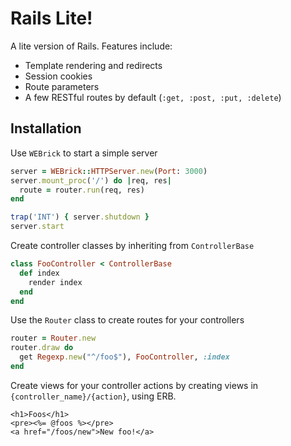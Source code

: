 # Rails Lite!

A lite version of Rails. Features include:
- Template rendering and redirects
- Session cookies
- Route parameters
- A few RESTful routes by default (`:get, :post, :put, :delete`)

## Installation
Use `WEBrick` to start a simple server
```ruby
server = WEBrick::HTTPServer.new(Port: 3000)
server.mount_proc('/') do |req, res|
  route = router.run(req, res)
end

trap('INT') { server.shutdown }
server.start
```

Create controller classes by inheriting from `ControllerBase`
```ruby
class FooController < ControllerBase
  def index
    render index
  end
end
```

Use the `Router` class to create routes for your controllers
```ruby
router = Router.new
router.draw do
  get Regexp.new("^/foo$"), FooController, :index
end
```

Create views for your controller actions by creating views in `{controller_name}/{action}`, using ERB.
```html_ruby
<h1>Foos</h1>
<pre><%= @foos %></pre>
<a href="/foos/new">New foo!</a>
```
